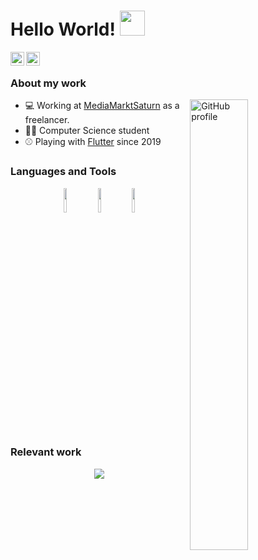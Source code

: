# Hello World! <img src="https://raw.githubusercontent.com/iampavangandhi/iampavangandhi/master/gifs/Hi.gif" width="40px"></h2>

<a href="https://linkedin.com/in/murat-tekin-890">
  <img align="left" alt="Linkdein profile" width="22px" src="https://cdn.jsdelivr.net/npm/simple-icons@v3/icons/linkedin.svg" />
</a>
<a href="https://github.com/mute33">
  <img align="left" alt="Github profile" width="22px" src="https://cdn.jsdelivr.net/npm/simple-icons@v3/icons/github.svg" />
</a>

<br />

### About my work

<a href="https://github.com/mute33">
  <img width="43%" align="right" alt="GitHub profile" src="https://github-readme-stats.vercel.app/api?username=mute33&show_icons=true&count_private=true&hide_border=true" />
</a>

- 💻 Working at [MediaMarktSaturn](https://www.eyeem.com/) as a freelancer.
- 👨‍🎓 Computer Science student
- ⚾ Playing with [Flutter](https://flutter.dev) since 2019 

### Languages and Tools

<p align="center">
  <code><img width="10%" src="https://www.vectorlogo.zone/logos/flutterio/flutterio-ar21.svg"></code>
  <code><img width="10%" src="https://www.vectorlogo.zone/logos/firebase/firebase-ar21.svg"></code>
  <code><img width="10%" src="https://www.vectorlogo.zone/logos/git-scm/git-scm-ar21.svg"></code>
</p>

### Relevant work
<p align="center">
  <a href="https://github.com/MuTe33/cloud_backend_test">
    <img align="center" src="https://github-readme-stats.vercel.app/api/pin/?username=mute33&repo=cloud_backend_test" />
  </a>
</p>